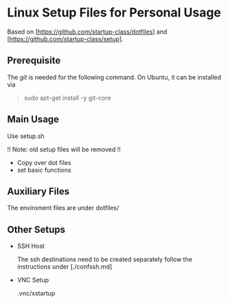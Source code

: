 Linux Setup Files for Personal Usage
====================================

Based on [https://github.com/startup-class/dotfiles] and [https://github.com/startup-class/setup].

Prerequisite
------------

The _git_ is needed for the following command.
On Ubuntu, it can be installed via

> sudo apt-get install -y git-core

Main Usage
----------

Use setup.sh 

!! Note: old setup files will be removed !!

+ Copy over dot files
+ set basic functions

Auxiliary Files
----------------

The enviroment files are under dotfiles/

Other Setups
-------------

+ SSH Host

	The ssh destinations need to be created separately follow the instructions under [./confssh.md]
	
+ VNC Setup

	.vnc/xstartup
